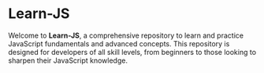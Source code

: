 # Learn-JS
Welcome to **Learn-JS**, a comprehensive repository to learn and practice JavaScript fundamentals and advanced concepts. This repository is designed for developers of all skill levels, from beginners to those looking to sharpen their JavaScript knowledge.

